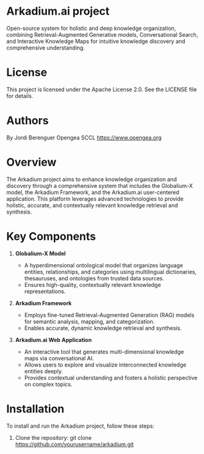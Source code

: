 # Arkadium.ai project
Open-source system for holistic and deep knowledge organization, combining Retrieval-Augmented Generative models, Conversational Search, and Interactive Knowledge Maps for intuitive knowledge discovery and comprehensive understanding.

# License
This project is licensed under the Apache License 2.0. See the LICENSE file for details.

# Authors
By Jordi Berenguer
Opengea SCCL
https://www.opengea.org

# Overview
The Arkadium project aims to enhance knowledge organization and discovery through a comprehensive system that includes the Globalium-X model, the Arkadium Framework, and the Arkadium.ai user-centered application. This platform leverages advanced technologies to provide holistic, accurate, and contextually relevant knowledge retrieval and synthesis.

# Key Components
1. **Globalium-X Model**
   - A hyperdimensional ontological model that organizes language entities, relationships, and categories using multilingual dictionaries, thesauruses, and ontologies from trusted data sources.
   - Ensures high-quality, contextually relevant knowledge representations.
   
2. **Arkadium Framework**
   - Employs fine-tuned Retrieval-Augmented Generation (RAG) models for semantic analysis, mapping, and categorization.
   - Enables accurate, dynamic knowledge retrieval and synthesis.
   
3. **Arkadium.ai Web Application**
   - An interactive tool that generates multi-dimensional knowledge maps via conversational AI.
   - Allows users to explore and visualize interconnected knowledge entities deeply.
   - Provides contextual understanding and fosters a holistic perspective on complex topics.

# Installation
To install and run the Arkadium project, follow these steps:
1. Clone the repository:
git clone https://github.com/yourusername/arkadium.git

